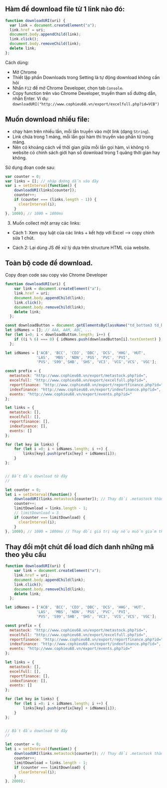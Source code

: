 ## Hàm để download file từ 1 link nào đó:

```js
function downloadURI(uri) {
  var link = document.createElement("a");
  link.href = uri;
  document.body.appendChild(link);
  link.click();
  document.body.removeChild(link);
  delete link;
};
```

Cách dùng:
- Mở Chrome
- Thiết lập phần Downloads trong Setting là tự động download không cần hỏi
- Nhấn `F12` để mở Chrome Developer, chọn tab `Console`.
- Copy function trên vào Chrome Developer, truyền tham số đường dẫn, nhẫn Enter. Ví dụ: `downloadURI("http://www.cophieu68.vn/export/excelfull.php?id=VCB")`

## Muốn download nhiều file:
- chạy hàm trên nhiều lần, mỗi lần truyền vào một link (dạng `String`).
- Link chứa trong 1 mảng, mỗi lần gọi hàm thì truyền vào phần tử trong mảng.
- Nên có khoảng cách về thời gian giữa mỗi lần gọi hàm, vì không rõ website có chính sách giới hạn số download trong 1 quãng thời gian hay không.

Sử dụng đoạn code sau:

```js
var counter = 0;
var links = []; // nhập đường dẫn vào đây
var i = setInterval(function() {
    downloadURI(links[counter]);
    counter++;
    if (counter === (links.length - 1)) {
      clearInterval(i);
    }
}, 1000); // 1000 = 1000ms 
```

3. Muốn collect một array các links:

- Cách 1: Xem quy luật của các links + kết hợp với Excel --> copy chỉnh sửa 1 chút.

- Cách 2: Lại dùng JS để xử lý dựa trên structure HTML của website.


## Toàn bộ code để download.

Copy đoạn code sau copy vào Chrome Developer


```js
function downloadURI(uri) {
    var link = document.createElement("a");
    link.href = uri;
    document.body.appendChild(link);
    link.click();
    document.body.removeChild(link);
    delete link;
  };

const downloadButton = document.getElementsByClassName("td_bottom3 td_bg2");
let idNames = []; // AAA, AAM, ABC, ...
for (let i=0; i < downloadButton.length; i++) {
    if ((i % 6) === 0) { idNames.push(downloadButton[i].textContent) };
  };

let idNames = ['ACB', 'BCC', 'CEO', 'DBC', 'DCS', 'HHG', 'HUT',
			  'LAS',  'MBS', 'NDN', 'PGS', 'PVC', 'PVI',
			  'PVS', 'S99','SHB', 'SHS', 'VC3', 'VCG','VCS', 'VGC'];

const prefix = {
  metastock: "http://www.cophieu68.vn/export/metastock.php?id=",
  excelfull: "http://www.cophieu68.vn/export/excelfull.php?id=",
  reportfinance: "http://www.cophieu68.vn/export/reportfinance.php?id=",
  indexfinance: "http://www.cophieu68.vn/export/indexfinance.php?id=",
  events: "http://www.cophieu68.vn/export/events.php?id="
};

let links = {
  metastock: [],
  excelfull: [],
  reportfinance: [],
  indexfinance: [],
  events: []
};

for (let key in links) {
    for (let i =0; i < idNames.length; i ++) {
        links[key].push(prefix[key] + idNames[i]);
    }
};


// Bắt đầu download từ đây
// 

let counter = 0;
let i = setInterval(function() {
    downloadURI(links.metastock[counter]); // Thay đổi .metastock thành .excelfull, hoặc reportfinance tùy theo dữ liệu nào muốn down
    counter++;
    limitDownload = links.length - 1; 
    // limitDownload = 3 
    if (counter === limitDownload) {
      clearInterval(i);
    }
}, 1000); // 1000 = 1000ms // Thay đổi giá trị này nếu muốn giảm thời gian gọi đến server. Nên để lâu một chút.
```

## Thay đổi một chút để load đích danh những mã theo yêu cầu

```js
function downloadURI(uri) {
    var link = document.createElement("a");
    link.href = uri;
    document.body.appendChild(link);
    link.click();
    document.body.removeChild(link);
    delete link;
  };

let idNames = ['ACB', 'BCC', 'CEO', 'DBC', 'DCS', 'HHG', 'HUT',
			  'LAS',  'MBS', 'NDN', 'PGS', 'PVC', 'PVI',
			  'PVS', 'S99','SHB', 'SHS', 'VC3', 'VCG','VCS', 'VGC'];

const prefix = {
  metastock: "http://www.cophieu68.vn/export/metastock.php?id=",
  excelfull: "http://www.cophieu68.vn/export/excelfull.php?id=",
  reportfinance: "http://www.cophieu68.vn/export/reportfinance.php?id=",
  indexfinance: "http://www.cophieu68.vn/export/indexfinance.php?id=",
  events: "http://www.cophieu68.vn/export/events.php?id="
};

let links = {
  metastock: [],
  excelfull: [],
  reportfinance: [],
  indexfinance: [],
  events: []
};

for (let key in links) {
    for (let i =0; i < idNames.length; i ++) {
        links[key].push(prefix[key] + idNames[i]);
    }
};


// Bắt đầu download từ đây
//

let counter = 0;
let i = setInterval(function() {
    downloadURI(links.metastock[counter]); // Thay đổi .metastock thành .excelfull, hoặc reportfinance tùy theo dữ liệu nào muốn down
    counter++;
    limitDownload = links.length - 1; 
    if (counter === limitDownload) {
      clearInterval(i);
    }
}, 2000);
```